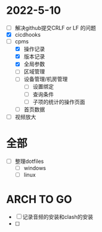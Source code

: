 # 2022-5-10
 - [ ] 解决github提交CRLF or LF 的问题
 - [x] cicdhooks
 - [ ] cpms
   - [x] 操作记录
   - [x] 版本记录
   - [x] 全局参数
   - [ ] 区域管理
   - [ ] 设备管理/机房管理
     - [ ] 设置绑定
     - [ ] 查询条件
     - [ ] 子项的统计的操作页面
   - [ ] 首页数据
 - [ ] 视频放大

# 全部
  - [ ] 整理dotfiles
    - [ ] windows
    - [ ] linux

# ARCH TO GO
  - [ ] 记录音频的安装和clash的安装
  - [ ] 